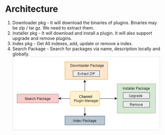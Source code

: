 # Architecture

1. Downloader pkg - It will download the binaries of plugins. Binaries may be zip / tar.gz. We need to extract them.
2. Installer pkg - It will download and install a plugin. It will also support upgrade and remove plugins.
3. Index pkg - Get All indexes, add, update or remove a index.
4. Search Package - Search for packages via name, description locally and globally.
   ![architecture](../images/architecture3.png)
